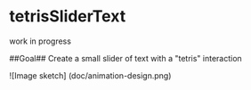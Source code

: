 # tetrisSliderText
work in progress

##Goal##
Create a small slider of text with a "tetris" interaction

![Image sketch]
(doc/animation-design.png)
